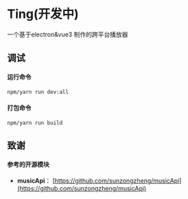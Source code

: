 # Ting(开发中)
一个基于electron&vue3 制作的跨平台播放器

## 调试
#### 运行命令
```shell
npm/yarn run dev:all
```
#### 打包命令
```shell
npm/yarn run build
```

## 致谢
#### 参考的开源模块
- **musicApi**： [https://github.com/sunzongzheng/musicApi](https://github.com/sunzongzheng/musicApi)

